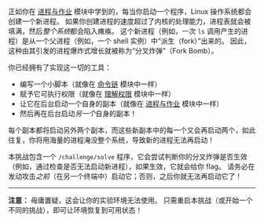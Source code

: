 正如你在 [进程与作业](../processes) 模块中学到的，每当你启动一个程序，Linux 操作系统都会创建一个新进程。
如果你创建进程的速度超过了内核的处理能力，进程表就会被填满，然后*整个系统*都会陷入瘫痪。
这个新进程（例如，一次 `ls` 调用产生的进程）是从一个父进程（例如，一个 shell 实例）中“派生（fork）”出来的。
因此，这种由其引发的进程爆炸式增长就被称为“分叉炸弹”（Fork Bomb）。

你已经拥有了实现这一切的工具：

-   编写一个小脚本（就像在 [命令链](../chaining) 模块中一样）
-   赋予它可执行权限（就像在 [理解权限](../permissions) 模块中一样）
-   让它在后台启动一个自身的副本（就像在 [进程与作业](../processes) 模块中一样）
-   然后再在后台启动*另一个*自身的副本！

每个副本都将启动另外两个副本，而这些新副本中的每一个又会再启动两个，如此往复，你将用海量的进程淹没整个系统，导致新的进程无法再启动！

本挑战包含一个 `/challenge/solve` 程序，它会尝试判断你的分叉炸弹是否生效（例如，通过检查是否无法启动新进程），如果生效，它就会给你 flag。
请务必在发动攻击*之前*（在另一个终端中）启动它；否则，之后你就无法再启动它了！

----
**注意：**
毋庸置疑，这会让你的实验环境无法使用。
只需重启本挑战（或开始一个不同的挑战），即可让环境恢复到可用状态！
